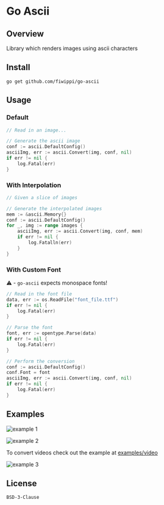# Go Ascii
## Overview
Library which renders images using ascii characters

## Install
```
go get github.com/fiwippi/go-ascii
```

## Usage
### Default
```go
// Read in an image...

// Generate the ascii image
conf := ascii.DefaultConfig()
asciiImg, err := ascii.Convert(img, conf, nil)
if err != nil {
    log.Fatal(err)
}
```

### With Interpolation
```go
// Given a slice of images

// Generate the interpolated images
mem := &ascii.Memory{}
conf := ascii.DefaultConfig()
for _, img := range images {
    asciiImg, err := ascii.Convert(img, conf, mem)
    if err != nil {
        log.Fatalln(err)
    }
}
```

### With Custom Font
⚠️ - `go-ascii` expects monospace fonts!
```go
// Read in the font file
data, err := os.ReadFile("font_file.ttf")
if err != nil {
    log.Fatal(err)
}

// Parse the font
font, err := opentype.Parse(data)
if err != nil {
    log.Fatal(err)
}

// Perform the conversion
conf := ascii.DefaultConfig()
conf.Font = font
asciiImg, err := ascii.Convert(img, conf, nil)
if err != nil {
    log.Fatal(err)
}
```

## Examples
![example 1](assets/1.jpeg)

![example 2](assets/2.jpeg)

To convert videos check out the example at [examples/video](examples/video)

![example 3](examples/video/assets/explosion.gif)

## License
`BSD-3-Clause`